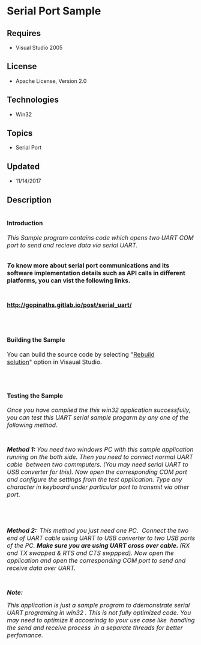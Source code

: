 # Serial Port Sample
## Requires
- Visual Studio 2005
## License
- Apache License, Version 2.0
## Technologies
- Win32
## Topics
- Serial Port
## Updated
- 11/14/2017
## Description

<h1><span style="font-size:medium">Introduction</span></h1>
<p><span style="font-size:medium"><em>This Sample program contains code which opens two UART COM port to send and recieve data via serial UART.&nbsp;</em><em>&nbsp;</em></span></p>
<p><span style="font-size:medium"><strong><em><br>
T</em>o know more about serial port communications and its software implementation details such as API calls in different platforms, you can vist the following links.</strong></span></p>
<p>&nbsp;</p>
<p><span style="font-size:medium"><strong><a href="http://gopinaths.gitlab.io/post/serial_uart/">http://gopinaths.gitlab.io/post/serial_uart/</a></strong></span></p>
<p><span style="font-size:medium"><em><br>
</em></span></p>
<h1><span style="font-size:medium">Building the Sample</span></h1>
<p><span style="font-size:medium">You can build the source code by selecting &quot;<a rel="noreferrer" href="http://msdn.microsoft.com/en-us/library/s2h6xst1.aspx">Rebuild solution</a>&quot;&nbsp;option in Visaual Studio.&nbsp;</span></p>
<p>&nbsp;</p>
<h1><span style="font-size:medium">Testing the Sample</span></h1>
<p><span style="font-size:medium"><em>Once you have complied the this win32 application successfully, you can test this UART serial sample progarm by any one of the following method.</em></span></p>
<p>&nbsp;</p>
<p><span style="font-size:medium"><em><strong>Method 1: </strong>You need two windows PC with this sample application running on the both side. Then you need to connect normal UART cable &nbsp;between two commputers. (You may need serial UART to USB converter
 for this). Now open the corresponding COM port and configure the settings from the test application. T<em>ype any character in keyboard under particular port to transmit via other port.&nbsp;</em>&nbsp;</em></span></p>
<p>&nbsp;</p>
<p>&nbsp;</p>
<p><span style="font-size:medium"><em><em><strong>Method 2: &nbsp;</strong>This method you just need one PC. &nbsp;Connect the two end of UART cable using UART to USB converter to two USB ports of the PC.
<strong>Make sure you are using UART cross over cable. </strong>(RX and TX swapped &amp; RTS and CTS swppped). Now open the application and open the corresponding COM port to send and receive data over UART.&nbsp;</em></em></span></p>
<p>&nbsp;</p>
<p><strong><span style="font-size:medium"><em><em>Note: </em></em></span></strong></p>
<p><span style="font-size:medium"><em><em>This application is just a sample program to ddemonstrate serial UART programing in win32 . This is not fully optimized code. You may need to optimize it accosrindg to your use case like &nbsp;handling the send and
 receive process &nbsp;in a separate threads for better perfomance.&nbsp;</em></em></span></p>
<p><span style="font-size:medium"><em><em><br>
</em></em></span></p>
